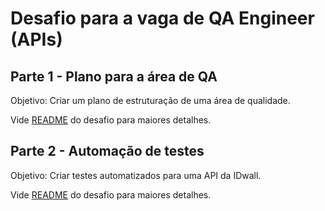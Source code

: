 # Desafio para a vaga de QA Engineer (APIs)
## Parte 1 - Plano para a área de QA
Objetivo: Criar um plano de estruturação de uma área de qualidade.

Vide [README](https://github.com/idwall/desafios-qa/blob/master/qa-engineer-api/planning) do desafio para maiores detalhes.
## Parte 2 - Automação de testes
Objetivo: Criar testes automatizados para uma API da IDwall.

Vide [README](https://github.com/idwall/desafios-qa/blob/master/qa-engineer-api/apis) do desafio para maiores detalhes.